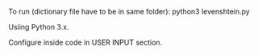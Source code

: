 To run (dictionary file have to be in same folder):
python3 levenshtein.py

Usiing Python 3.x. 

Configure inside code in USER INPUT section.
